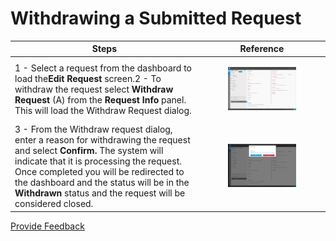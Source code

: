 # Withdrawing a Submitted Request

| Steps                                                                                                                                                                                                                                                                                                                     | Reference                                                                                      |
| ------------------------------------------------------------------------------------------------------------------------------------------------------------------------------------------------------------------------------------------------------------------------------------------------------------------------- | ---------------------------------------------------------------------------------------------- |
| 1 - Select a request from the dashboard to load the**Edit Request** screen.2 - To withdraw the request select **Withdraw Request** (A) from the **Request Info** panel. This will load the Withdraw Request dialog.                                                                                                       | <div><figure><img src="../images/31033091.jpg" alt=""><figcaption></figcaption></figure></div> |
| 3 - From the Withdraw request dialog, enter a reason for withdrawing the request and select **Confirm.** The system will indicate that it is processing the request. Once completed you will be redirected to the dashboard and the status will be in the **Withdrawn** status and the request will be considered closed. | <div><figure><img src="../images/31033089.png" alt=""><figcaption></figcaption></figure></div> |






<a href="https://docs.google.com/forms/d/e/1FAIpQLScTmbZIf0UEQwYDkY27EEWBkaiYkHSbR0_9DmFrMLXoQLyL7Q/viewform?usp=pp_url&entry.1767247133=Content+Request+Guide&entry.670899847=Withdrawing%20a%20Submitted%20Request" class="button primary">Provide Feedback</a>
